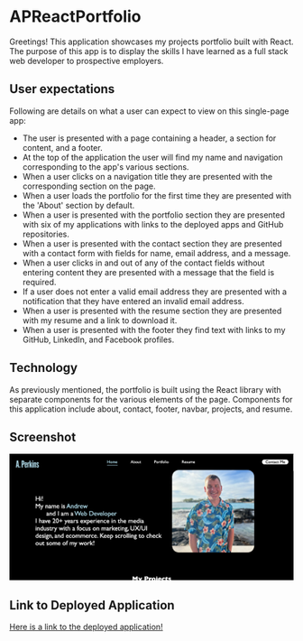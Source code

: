 # APReactPortfolio

Greetings! This application showcases my projects portfolio built with React. The purpose of this app is to display the skills I have learned as a full stack web developer to prospective employers.

## User expectations

Following are details on what a user can expect to view on this single-page app:

* The user is presented with a page containing a header, a section for content, and a footer.
* At the top of the application the user will find my name and navigation corresponding to the app's various sections.
* When a user clicks on a navigation title they are presented with the corresponding section on the page.
* When a user loads the portfolio for the first time they are presented with the 'About' section by default.
* When a user is presented with the portfolio section they are presented with six of my applications with links to the deployed apps and GitHub repositories.
* When a user is presented with the contact section they are presented with a contact form with fields for name, email address, and a message.
* When a user clicks in and out of any of the contact fields without entering content they are presented with a message that the field is required.
* If a user does not enter a valid email address they are presented with a notification that they have entered an invalid email address.
* When a user is presented with the resume section they are presented with my resume and a link to download it.
* When a user is presented with the footer they find text with links to my GitHub, LinkedIn, and Facebook profiles.

## Technology

As previously mentioned, the portfolio is built using the React library with separate components for the various elements of the page. Components for this application include about, contact, footer, navbar, projects, and resume.

## Screenshot

![Screenshot](./src/assets/Screenshot.png)

## Link to Deployed Application

[Here is a link to the deployed application!](https://main--andrew-perkins-portfolio.netlify.app/)